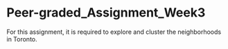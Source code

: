 # Peer-graded_Assignment_Week3
For this assignment, it is required to explore and cluster the neighborhoods in Toronto.
